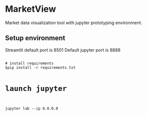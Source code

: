 # MarketView
Market data visualization tool with jupyter prototyping environment.

## Setup environment 

Streamlit default port is 8501
Default jupyter port is 8888

<code>
# install requirements
$pip install -r requirements.txt

# launch jupyter
jupyter lab --ip 0.0.0.0
</code>



